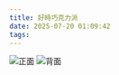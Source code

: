 ```yaml
---
title: 好時巧克力派
date: 2025-07-20 01:09:42
tags:
---
```

![正面](/myimages/20250719_195449.jpg)
![背面](/myimages/20250719_195435.jpg)

